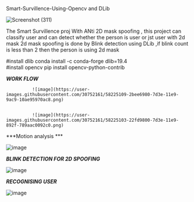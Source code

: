 Smart-Survillence-Using-Opencv and DLib

![Screenshot (311)](https://user-images.githubusercontent.com/30752161/58224261-b0d78400-7d3a-11e9-8515-ca410b8032af.png)


The Smart Survillence proj With ANti 2D mask spoofing ,
this project can classify user and can detect whether the person is user or jst user with 2d mask
2d mask spoofing is done by Blink detection using DLib ,if blink count is less than 2 then the person is using 2d mask 

#install dlib  conda install -c conda-forge dlib=19.4\
#install opencv pip install opencv-python-contrib

***WORK FLOW***

              ![image](https://user-images.githubusercontent.com/30752161/58225109-2bee6980-7d3e-11e9-9ac9-10ae95970ac8.png)


              ![image](https://user-images.githubusercontent.com/30752161/58225103-22fd9800-7d3e-11e9-892f-789aac0092c0.png)  




***Motion analysis ***

![image](https://user-images.githubusercontent.com/30752161/58225280-ed0ce380-7d3e-11e9-9671-0e4e5900f7e5.png)


***BLINK DETECTION FOR 2D SPOOFING***

![image](https://user-images.githubusercontent.com/30752161/58225301-0150e080-7d3f-11e9-8d43-e46076a5d314.png)

***RECOGNISING USER***

![image](https://user-images.githubusercontent.com/30752161/58225355-34936f80-7d3f-11e9-83b7-eda644878e57.png)
